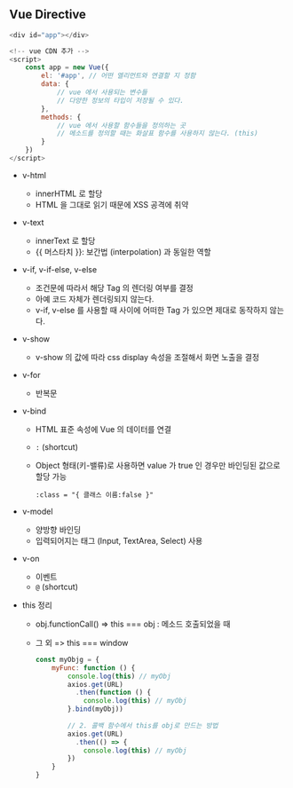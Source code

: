 ## Vue Directive

```javascript
<div id="app"></div>

<!-- vue CDN 추가 -->
<script>
    const app = new Vue({
        el: '#app', // 어떤 엘리먼트와 연결할 지 정함
        data: {
            // vue 에서 사용되는 변수들
            // 다양한 정보의 타입이 저장될 수 있다.
        },
        methods: {
            // vue 에서 사용할 함수들을 정의하는 곳
            // 메소드를 정의할 때는 화살표 함수를 사용하지 않는다. (this)
        }
    })
</script>
```

- v-html

  - innerHTML 로 할당
  - HTML 을 그대로 읽기 때문에 XSS 공격에 취약

- v-text

  - innerText 로 할당
  - {{ 머스타치 }}: 보간법 (interpolation) 과 동일한 역할

- v-if, v-if-else, v-else

  - 조건문에 따라서 해당 Tag 의 렌더링 여부를 결정
  - 아예 코드 자체가 렌더링되지 않는다.
  - v-if, v-else 를 사용할 때 사이에 어떠한 Tag 가 있으면 제대로 동작하지 않는다.

- v-show

  - v-show 의 값에 따라 css display 속성을 조절해서 화면 노출을 결정

- v-for

  - 반복문

- v-bind

  - HTML 표준 속성에 Vue 의 데이터를 연결

  - `:` (shortcut)

  - Object 형태(키-밸류)로 사용하면 value 가 true 인 경우만 바인딩된 값으로 할당 가능

    `:class = "{ 클래스 이름:false }"`

- v-model

  - 양방향 바인딩
  - 입력되어지는 태그 (Input, TextArea, Select) 사용

- v-on

  - 이벤트
  - `@` (shortcut)



- this 정리

  - obj.functionCall() => this === obj : 메소드 호출되었을 때

  - 그 외 => this === window

    ```javascript
    const myObjg = {
        myFunc: function () {
            console.log(this) // myObj
            axios.get(URL)
              .then(function () {
                console.log(this) // myObj
            }.bind(myObj))
            
            // 2. 콜백 함수에서 this를 obj로 만드는 방법
            axios.get(URL)
              .then(() => {
                console.log(this) // myObj
            })
        }
    }
    ```

    

